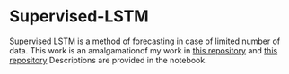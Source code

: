 # Supervised-LSTM
Supervised LSTM is a method of forecasting in case of limited number of data. This work is an amalgamationof my work in [this repository](https://github.com/dewpeak/Rainfall-and-temperature-prediction) and [this repository](https://github.com/dewpeak/Weather-Prediction-for-Kochi-) Descriptions are provided in the notebook.
